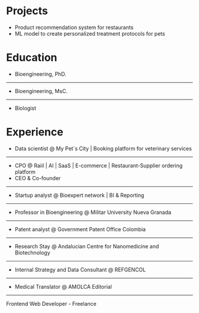 # Projects

+ Product recommendation system for restaurants
+ ML model to create personalized treatment protocols for pets
 
 # Education
 
+ Bioengineering, PhD.
---------------------
+ Bioengineering, MsC.
---------------------
+ Biologist

# Experience

+ Data scientist @ My Pet´s City | Booking platform for veterinary services
-------------------------------------------------------------------------------
+ CPO @ Raiil | AI | SaaS | E-commerce | Restaurant-Supplier ordering platform
+ CEO & Co-founder
-------------------------------------------------------------------------------
+ Startup analyst @ Bioexpert network | BI & Reporting
-------------------------------------------------------------------------------
+ Professor in Bioengineering @ Militar University Nueva Granada
-------------------------------------------------------------------------------
+ Patent analyst @ Government Patent Office Colombia
-------------------------------------------------------------------------------
+ Research Stay @ Andalucian Centre for Nanomedicine and Biotechnology 
-------------------------------------------------------------------------------
+ Internal Strategy and Data Consultant @ REFGENCOL
-------------------------------------------------------------------------------
+ Medical Translator @ AMOLCA Editorial
-------------------------------------------------------------------------------
Frontend Web Developer - Freelance





